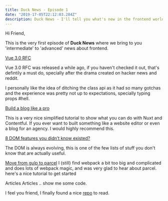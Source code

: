 ```yaml
---
title: Duck News - Episode 1
date: "2019-17-05T22:12:03.284Z"
description: Duck News - I'll tell you what's new in the frontend world.
---
```


Hi Friend,

This is the very first episode of **Duck News** where we bring to you 'intermediate' to 'advanced' news about frontend.

[Vue 3.0 RFC](https://github.com/vuejs/rfcs/pull/42)

Vue 3.0 RFC was released a while ago, if you haven't checked it out, that's defintily a must do, specially after the drama created on hacker news and reddit.

I personally like the idea of ditching the class api as it had so many gotchas and the experience was pretty not up to expectations, specially typing props #hell.

[Build a blog like a pro](https://medium.com/js-dojo/build-a-website-using-nuxt-contentful-a-step-by-step-guide-b75217ccdfa)

This is a very nice simplified tutorial to show what you can do with Nuxt and Contentful. If you ever want to built something like a website editor or even a blog for an agency. I would highly recommend this.

[8 DOM features you didn’t know existed?](https://blog.logrocket.com/8-dom-features-you-didnt-know-existed-ec2a0a28fd89/)

The DOM is always evolving, this is one of the few lists of stuff you don't know that are actually useful.

[Move from gulp to parcel](https://benfrain.com/moving-from-gulp-to-parcel/)
I (still) find webpack a bit too big and complicated and does lots of webpack magic, and was very glad to hear about parcel. here's a nice tutorial to get started

Articles Articles .. show me some code.

I feel you friend, I finally found a nice [repo](https://github.com/vuefront/vuefront) to read.
